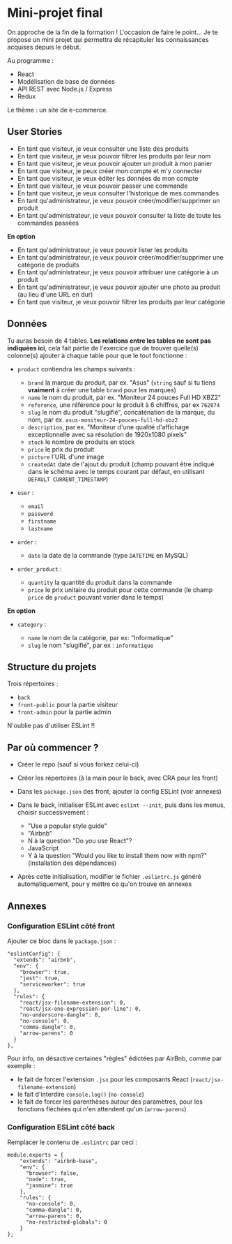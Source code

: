 # Mini-projet final

On approche de la fin de la formation ! L'occasion de faire le point... Je te propose un mini projet qui permettra de récapituler les connaissances acquises depuis le début.

Au programme :
* React
* Modélisation de base de données
* API REST avec Node.js / Express
* Redux

Le thème : un site de e-commerce.

## User Stories

* En tant que visiteur, je veux consulter une liste des produits
* En tant que visiteur, je veux pouvoir filtrer les produits par leur nom
* En tant que visiteur, je veux pouvoir ajouter un produit à mon panier
* En tant que visiteur, je peux créer mon compte et m'y connecter
* En tant que visiteur, je veux éditer les données de mon compte
* En tant que visiteur, je veux pouvoir passer une commande
* En tant que visiteur, je veux consulter l'historique de mes commandes
* En tant qu'administrateur, je veux pouvoir créer/modifier/supprimer un produit
* En tant qu'administrateur, je veux pouvoir consulter la liste de toute les commandes passées

**En option**

* En tant qu'administrateur, je veux pouvoir lister les produits
* En tant qu'administrateur, je veux pouvoir créer/modifier/supprimer une catégorie de produits
* En tant qu'administrateur, je veux pouvoir attribuer une catégorie à un produit
* En tant qu'administrateur, je veux pouvoir ajouter une photo au produit (au lieu d'une URL en dur)
* En tant que visiteur, je veux pouvoir filtrer les produits par leur catégorie

## Données

Tu auras besoin de 4 tables. **Les relations entre les tables ne sont pas indiquées ici**, cela fait partie de l'exercice que de trouver quelle(s) colonne(s) ajouter à chaque table pour que le tout fonctionne :

* `product` contiendra les champs suivants :

    * `brand` la marque du produit, par ex. "Asus" (`string` sauf si tu tiens **vraiment** à créer une table `brand` pour les marques)
    * `name` le nom du produit, par ex. "Moniteur 24 pouces Full HD XBZ2"
    * `reference`, une référence pour le produit à 6 chiffres, par ex `762874`
    * `slug` le nom du produit "slugifié", concaténation de la marque, du nom, par ex. `asus-moniteur-24-pouces-full-hd-xbz2`
    * `description`, par ex. "Moniteur d'une qualité d'affichage exceptionnelle avec sa résolution de 1920x1080 pixels"
    * `stock` le nombre de produits en stock
    * `price` le prix du produit
    * `picture` l'URL d'une image
    * `createdAt` date de l'ajout du produit (champ pouvant être indiqué dans le schéma avec le temps courant par défaut, en utilisant `DEFAULT CURRENT_TIMESTAMP`)

* `user` :

    * `email`
    * `password`
    * `firstname`
    * `lastname`

* `order` :

    * `date` la date de la commande (type `DATETIME` en MySQL)

* `order_product` :

    * `quantity` la quantité du produit dans la commande
    * `price` le prix unitaire du produit pour cette commande (le champ `price` de `product` pouvant varier dans le temps)

**En option**

* `category` :

    * `name` le nom de la catégorie, par ex: "Informatique"
    * `slug` le nom "slugifié", par ex : `informatique`

## Structure du projets

Trois répertoires :

* `back`
* `front-public` pour la partie visiteur
* `front-admin` pour la partie admin

N'oublie pas d'utiliser ESLint !!

## Par où commencer ?

* Créer le repo (sauf si vous forkez celui-ci)
* Créer les répertoires (à la main pour le back, avec CRA pour les front)
* Dans les `package.json` des front, ajouter la config ESLint (voir annexes)
* Dans le back, initialiser ESLint avec `eslint --init`, puis dans les menus, choisir successivement :

    * "Use a popular style guide"
    * "Airbnb"
    * N à la question "Do you use React"?
    * JavaScript
    * Y à la question "Would you like to install them now with npm?" (installation des dépendances)
* Après cette initialisation, modifier le fichier `.eslintrc.js` généré automatiquement, pour y mettre ce qu'on trouve en annexes

## Annexes

### Configuration ESLint côté front

Ajouter ce bloc dans le `package.json` :

    "eslintConfig": {
      "extends": "airbnb",
      "env": {
        "browser": true,
        "jest": true,
        "serviceworker": true
      },
      "rules": {
        "react/jsx-filename-extension": 0,
        "react/jsx-one-expression-per-line": 0,
        "no-underscore-dangle": 0,
        "no-console": 0,
        "comma-dangle": 0,
        "arrow-parens": 0
      }
    },

Pour info, on désactive certaines "règles" édictées par AirBnb, comme par exemple :

* le fait de forcer l'extension `.jsx` pour les composants React (`react/jsx-filename-extension`)
* le fait d'interdire `console.log()` (`no-console`)
* le fait de forcer les parenthèses autour des paramètres, pour les fonctions fléchées qui n'en attendent qu'un (`arrow-parens`)

### Configuration ESLint côté back

Remplacer le contenu de `.eslintrc` par ceci :

    module.exports = {
        "extends": "airbnb-base",
        "env": {
          "browser": false,
          "node": true,
          "jasmine": true
        },
        "rules": {
          "no-console": 0,
          "comma-dangle": 0,
          "arrow-parens": 0,
          "no-restricted-globals": 0
        }
    };
